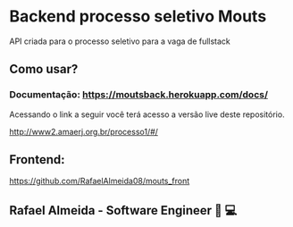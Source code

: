 # Backend processo seletivo Mouts

API criada para o processo seletivo para a vaga de fullstack

## Como usar?

### Documentação: https://moutsback.herokuapp.com/docs/

Acessando o link a seguir você terá acesso a versão live deste repositório. 

http://www2.amaerj.org.br/processo1/#/


## Frontend: 

https://github.com/RafaelAlmeida08/mouts_front

## Rafael Almeida - Software Engineer :rocket:	:computer:	
